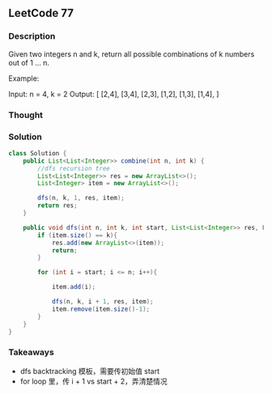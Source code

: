 ## LeetCode 77

### Description
Given two integers n and k, return all possible combinations of k numbers out of 1 ... n.

Example:

Input: n = 4, k = 2
Output:
[
  [2,4],
  [3,4],
  [2,3],
  [1,2],
  [1,3],
  [1,4],
]

### Thought


### Solution
```java
class Solution {
    public List<List<Integer>> combine(int n, int k) {
        //dfs recursion tree
        List<List<Integer>> res = new ArrayList<>();
        List<Integer> item = new ArrayList<>();

        dfs(n, k, 1, res, item);
        return res;
    }

    public void dfs(int n, int k, int start, List<List<Integer>> res, List<Integer> item){
        if (item.size() == k){
            res.add(new ArrayList<>(item));
            return;
        }

        for (int i = start; i <= n; i++){

            item.add(i);

            dfs(n, k, i + 1, res, item);
            item.remove(item.size()-1);
        }
    }
}
```

### Takeaways
* dfs backtracking 模板，需要传初始值 start
* for loop 里，传 i + 1 vs start + 2，弄清楚情况
